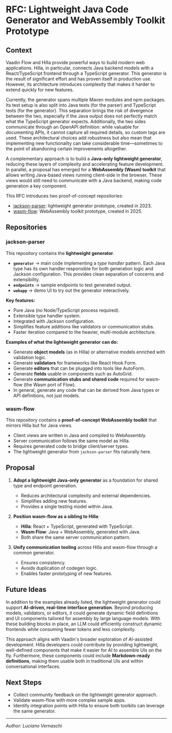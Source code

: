 # RFC: Lightweight Java Code Generator and WebAssembly Toolkit Prototype

## Context

Vaadin Flow and Hilla provide powerful ways to build modern web applications. Hilla, in particular, connects Java backend models with a React/TypeScript frontend through a TypeScript generator. This generator is the result of significant effort and has proven itself in production use. However, its architecture introduces complexity that makes it harder to extend quickly for new features.

Currently, the generator spans multiple Maven modules and npm packages. Its test setup is also split into Java tests (for the parser) and TypeScript tests (for the generator). This separation brings the risk of divergence between the two, especially if the Java output does not perfectly match what the TypeScript generator expects. Additionally, the two sides communicate through an OpenAPI definition: while valuable for documenting APIs, it cannot capture all required details, so custom tags are used. These architectural choices add robustness but also mean that implementing new functionality can take considerable time—sometimes to the point of abandoning certain improvements altogether.

A complementary approach is to build a **Java-only lightweight generator**, reducing these layers of complexity and accelerating feature development. In parallel, a proposal has emerged for a **WebAssembly (Wasm) toolkit** that allows writing Java-based views running client-side in the browser. These views would still need to communicate with a Java backend, making code generation a key component.

This RFC introduces two proof-of-concept repositories:

- [jackson-parser](https://github.com/cromoteca/jackson-parser): lightweight generator prototype, created in 2023.
- [wasm-flow](https://github.com/cromoteca/wasm-flow): WebAssembly toolkit prototype, created in 2025.

## Repositories

### jackson-parser

This repository contains the **lightweight generator**.

- **`generator`** → main code implementing a *type handler* pattern. Each Java type has its own handler responsible for both generation logic and Jackson configuration. This provides clean separation of concerns and extensibility.
- **`endpoints`** → sample endpoints to test generated output.
- **`webapp`** → demo UI to try out the generator interactively.

**Key features:**
- Pure Java (no Node/TypeScript process required).
- Extensible type handler system.
- Integrated with Jackson configuration.
- Simplifies feature additions like validators or communication stubs.
- Faster iteration compared to the heavier, multi-module architecture.

**Examples of what the lightweight generator can do:**
- Generate **object models** (as in Hilla) or alternative models enriched with validation logic.
- Generate **validators** for frameworks like React Hook Form.
- Generate **editors** that can be plugged into tools like AutoForm.
- Generate **fields** usable in components such as AutoGrid.
- Generate **communication stubs and shared code** required for wasm-flow (the Wasm port of Flow).
- In general, generate any code that can be derived from Java types or API definitions, not just models.

### wasm-flow

This repository contains a **proof-of-concept WebAssembly toolkit** that mirrors Hilla but for Java views.

- Client views are written in Java and compiled to WebAssembly.
- Server communication follows the same model as Hilla.
- Requires generated code to bridge client/server types.
- The lightweight generator from `jackson-parser` fits naturally here.

## Proposal

1. **Adopt a lightweight Java-only generator** as a foundation for shared type and endpoint generation.
   - Reduces architectural complexity and external dependencies.
   - Simplifies adding new features.
   - Provides a single testing model within Java.

2. **Position wasm-flow as a sibling to Hilla**:
   - **Hilla**: React + TypeScript, generated with TypeScript.
   - **Wasm Flow**: Java + WebAssembly, generated with Java.
   - Both share the same server communication pattern.

3. **Unify communication tooling** across Hilla and wasm-flow through a common generator.
   - Ensures consistency.
   - Avoids duplication of codegen logic.
   - Enables faster prototyping of new features.

## Future Ideas

In addition to the examples already listed, the lightweight generator could support **AI-driven, real-time interface generation**. Beyond producing models, validators, or editors, it could generate dynamic field definitions and UI components tailored for assembly by large language models. With these building blocks in place, an LLM could efficiently construct dynamic frontends while consuming fewer tokens and less complexity.

This approach aligns with Vaadin's broader exploration of AI-assisted development. Hilla developers could contribute by providing lightweight, well-defined components that make it easier for AI to assemble UIs on the fly. Furthermore, these components could include **Markdown-ready definitions**, making them usable both in traditional UIs and within conversational interfaces.

## Next Steps

- Collect community feedback on the lightweight generator approach.
- Validate wasm-flow with more complex sample apps.
- Identify integration points with Hilla to ensure both toolkits can leverage the same generator.

---

*Author: Luciano Vernaschi*

